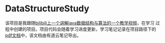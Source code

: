 # DataStructureStudy
该项目是我跟随[bilibili上一个讲解java数据结构与算法的一个教学视频](https://www.bilibili.com/video/av54029771)，在学习
过程中创建的项目。项目代码会随着学习进度更新，学习笔记记录在项目路径下的[pdf文档]()中，该文档由有道云笔记导出。